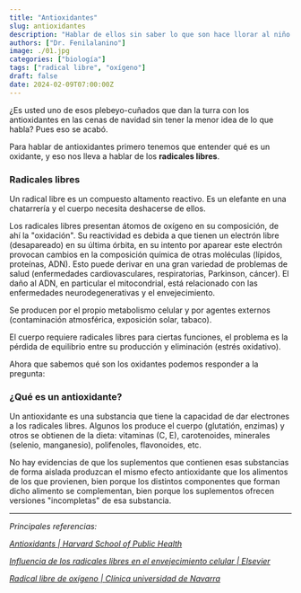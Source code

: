 ```yaml
---
title: "Antioxidantes"
slug: antioxidantes
description: "Hablar de ellos sin saber lo que son hace llorar al niño Jesús."
authors: ["Dr. Fenilalanino"]
image: ./01.jpg
categories: ["biología"]
tags: ["radical libre", "oxígeno"]
draft: false
date: 2024-02-09T07:00:00Z
---
```


¿Es usted uno de esos plebeyo-cuñados que dan la turra con los antioxidantes en las cenas de navidad sin tener la menor idea de lo que habla? Pues eso se acabó.

Para hablar de antioxidantes primero tenemos que entender qué es un oxidante, y eso nos lleva a hablar de los **radicales libres**.

### Radicales libres

Un radical libre es un compuesto altamento reactivo. Es un elefante en una chatarrería y el cuerpo necesita deshacerse de ellos.

Los radicales libres presentan átomos de oxígeno en su composición, de ahí la "oxidación". Su reactividad es debida a que tienen un electrón libre (desapareado) en su última órbita, en su intento por aparear este electrón provocan cambios en la composición química de otras moléculas (lípidos, proteínas, ADN). Esto puede derivar en una gran variedad de problemas de salud (enfermedades cardiovasculares, respiratorias, Parkinson, cáncer). El daño al ADN, en particular el mitocondrial, está relacionado con las enfermedades neurodegenerativas y el envejecimiento.

Se producen por el propio metabolismo celular y por agentes externos (contaminación atmosférica, exposición solar, tabaco).

El cuerpo requiere radicales libres para ciertas funciones, el problema es la pérdida de equilibrio entre su producción y eliminación (estrés oxidativo).


Ahora que sabemos qué son los oxidantes podemos responder a la pregunta:

### ¿Qué es un antioxidante?

Un antioxidante es una substancia que tiene la capacidad de dar electrones a los radicales libres. Algunos los produce el cuerpo (glutatión, enzimas) y otros se obtienen de la dieta: vitaminas (C, E), carotenoides, minerales (selenio, manganesio), polifenoles, flavonoides, etc.

No hay evidencias de que los suplementos que contienen esas substancias de forma aislada produzcan el mismo efecto antioxidante que los alimentos de los que provienen, bien porque los distintos componentes que forman dicho alimento se complementan, bien porque los suplementos ofrecen versiones "incompletas" de esa substancia. 


---

*Principales referencias:*

*[Antioxidants | Harvard School of Public Health](https://www.hsph.harvard.edu/nutritionsource/antioxidants/)*

*[Influencia de los radicales libres en el envejecimiento celular | Elsevier](https://www.elsevier.es/es-revista-offarm-4-articulo-influencia-radicales-libres-el-envejecimiento-13034834)*

*[Radical libre de oxígeno | Clínica universidad de Navarra](https://www.cun.es/diccionario-medico/terminos/radical-libre-oxigeno)*
